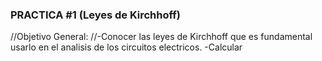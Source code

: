 ### PRACTICA #1 (Leyes de Kirchhoff)
//Objetivo General:
//-Conocer las leyes de Kirchhoff que es fundamental usarlo en el analisis de los circuitos electricos.
-Calcular 

